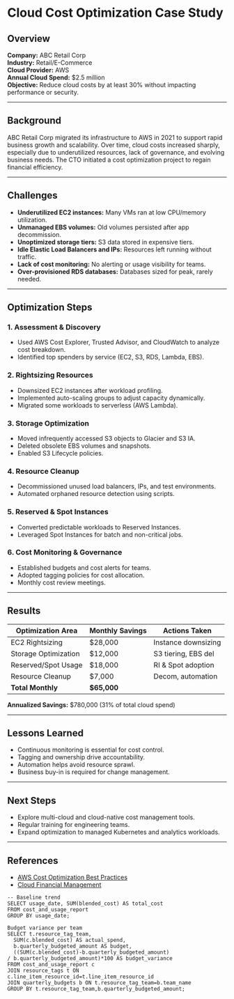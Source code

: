 
# Cloud Cost Optimization Case Study

## Overview

**Company:** ABC Retail Corp  
**Industry:** Retail/E-Commerce  
**Cloud Provider:** AWS  
**Annual Cloud Spend:** $2.5 million  
**Objective:** Reduce cloud costs by at least 30% without impacting performance or security.

---

## Background

ABC Retail Corp migrated its infrastructure to AWS in 2021 to support rapid business growth and scalability. Over time, cloud costs increased sharply, especially due to underutilized resources, lack of governance, and evolving business needs. The CTO initiated a cost optimization project to regain financial efficiency.

---

## Challenges

- **Underutilized EC2 instances:** Many VMs ran at low CPU/memory utilization.
- **Unmanaged EBS volumes:** Old volumes persisted after app decommission.
- **Unoptimized storage tiers:** S3 data stored in expensive tiers.
- **Idle Elastic Load Balancers and IPs:** Resources left running without traffic.
- **Lack of cost monitoring:** No alerting or usage visibility for teams.
- **Over-provisioned RDS databases:** Databases sized for peak, rarely needed.

---

## Optimization Steps

### 1. **Assessment & Discovery**
- Used AWS Cost Explorer, Trusted Advisor, and CloudWatch to analyze cost breakdown.
- Identified top spenders by service (EC2, S3, RDS, Lambda, EBS).

### 2. **Rightsizing Resources**
- Downsized EC2 instances after workload profiling.
- Implemented auto-scaling groups to adjust capacity dynamically.
- Migrated some workloads to serverless (AWS Lambda).

### 3. **Storage Optimization**
- Moved infrequently accessed S3 objects to Glacier and S3 IA.
- Deleted obsolete EBS volumes and snapshots.
- Enabled S3 Lifecycle policies.

### 4. **Resource Cleanup**
- Decommissioned unused load balancers, IPs, and test environments.
- Automated orphaned resource detection using scripts.

### 5. **Reserved & Spot Instances**
- Converted predictable workloads to Reserved Instances.
- Leveraged Spot Instances for batch and non-critical jobs.

### 6. **Cost Monitoring & Governance**
- Established budgets and cost alerts for teams.
- Adopted tagging policies for cost allocation.
- Monthly cost review meetings.

---

## Results

| Optimization Area      | Monthly Savings | Actions Taken         |
|-----------------------|-----------------|----------------------|
| EC2 Rightsizing       | $28,000         | Instance downsizing  |
| Storage Optimization  | $12,000         | S3 tiering, EBS del  |
| Reserved/Spot Usage   | $18,000         | RI & Spot adoption   |
| Resource Cleanup      | $7,000          | Decom, automation    |
| **Total Monthly**     | **$65,000**     |                      |

**Annualized Savings:** $780,000 (31% of total cloud spend)

---

## Lessons Learned

- Continuous monitoring is essential for cost control.
- Tagging and ownership drive accountability.
- Automation helps avoid resource sprawl.
- Business buy-in is required for change management.

---

## Next Steps

- Explore multi-cloud and cloud-native cost management tools.
- Regular training for engineering teams.
- Expand optimization to managed Kubernetes and analytics workloads.

---

## References

- [AWS Cost Optimization Best Practices](https://aws.amazon.com/architecture/cost-optimization/)
- [Cloud Financial Management](https://cloud.google.com/solutions/cloud-financial-management)

```
-- Baseline trend
SELECT usage_date, SUM(blended_cost) AS total_cost
FROM cost_and_usage_report
GROUP BY usage_date;

Budget variance per team
SELECT t.resource_tag_team,
  SUM(c.blended_cost) AS actual_spend,
  b.quarterly_budgeted_amount AS budget,
  ((SUM(c.blended_cost)-b.quarterly_budgeted_amount)
/ b.quarterly_budgeted_amount)*100 AS budget_variance
FROM cost_and_usage_report c
JOIN resource_tags t ON c.line_item_resource_id=t.line_item_resource_id
JOIN quarterly_budgets b ON t.resource_tag_team=b.team_name
GROUP BY t.resource_tag_team,b.quarterly_budgeted_amount;
